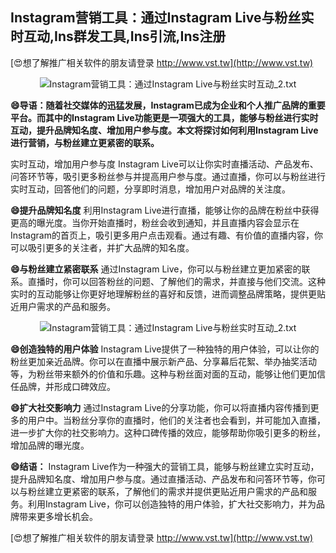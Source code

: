 ## **Instagram营销工具：通过Instagram Live与粉丝实时互动,Ins群发工具,Ins引流,Ins注册**

[😍想了解推广相关软件的朋友请登录 http://www.vst.tw](http://www.vst.tw)

 <center><img src="https://vst.tw/MP4/tuiguang/png/3.png" alt="Instagram营销工具：通过Instagram Live与粉丝实时互动_2.txt"></center>

**😄导语：随着社交媒体的迅猛发展，Instagram已成为企业和个人推广品牌的重要平台。而其中的Instagram Live功能更是一项强大的工具，能够与粉丝进行实时互动，提升品牌知名度、增加用户参与度。本文将探讨如何利用Instagram Live进行营销，与粉丝建立更紧密的联系。**

实时互动，增加用户参与度
Instagram Live可以让你实时直播活动、产品发布、问答环节等，吸引更多粉丝参与并提高用户参与度。通过直播，你可以与粉丝进行实时互动，回答他们的问题，分享即时消息，增加用户对品牌的关注度。

**😄提升品牌知名度**
利用Instagram Live进行直播，能够让你的品牌在粉丝中获得更高的曝光度。当你开始直播时，粉丝会收到通知，并且直播内容会显示在Instagram的首页上，吸引更多用户点击观看。通过有趣、有价值的直播内容，你可以吸引更多的关注者，并扩大品牌的知名度。

**😄与粉丝建立紧密联系**
通过Instagram Live，你可以与粉丝建立更加紧密的联系。直播时，你可以回答粉丝的问题、了解他们的需求，并直接与他们交流。这种实时的互动能够让你更好地理解粉丝的喜好和反馈，进而调整品牌策略，提供更贴近用户需求的产品和服务。

 <center><img src="https://vst.tw/MP4/tuiguang/png/6.png" alt="Instagram营销工具：通过Instagram Live与粉丝实时互动_2.txt"></center>

**😄创造独特的用户体验**
Instagram Live提供了一种独特的用户体验，可以让你的粉丝更加亲近品牌。你可以在直播中展示新产品、分享幕后花絮、举办抽奖活动等，为粉丝带来额外的价值和乐趣。这种与粉丝面对面的互动，能够让他们更加信任品牌，并形成口碑效应。

**😄扩大社交影响力**
通过Instagram Live的分享功能，你可以将直播内容传播到更多的用户中。当粉丝分享你的直播时，他们的关注者也会看到，并可能加入直播，进一步扩大你的社交影响力。这种口碑传播的效应，能够帮助你吸引更多的粉丝，增加品牌的曝光度。

**😄结语：**
Instagram Live作为一种强大的营销工具，能够与粉丝建立实时互动，提升品牌知名度、增加用户参与度。通过直播活动、产品发布和问答环节等，你可以与粉丝建立更紧密的联系，了解他们的需求并提供更贴近用户需求的产品和服务。利用Instagram Live，你可以创造独特的用户体验，扩大社交影响力，并为品牌带来更多增长机会。

[😍想了解推广相关软件的朋友请登录 http://www.vst.tw](http://www.vst.tw)



